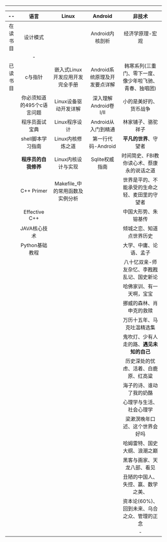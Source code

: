 



------------


|     --      |       语言      |     Linux    |   Android   |   非技术       |
|:---------:  | :------------: | :----------: | :---------: | :-------------:|
|在读书目      |设计模式|         | Android内核剖析|经济学原理-宏观|   
|             |  - |         |         |          |   
| 已读书目 | c与指针|嵌入式Linux开发应用开发完全手册|Android系统原理及开发要点详解|韩寒系列(三重门、零下一度、像少年啦飞驰、青春、独唱团)|   
|        |你必须知道的495个c语言问题|Linux设备驱动开发详解|深入理解Android卷I/II|小的是美好的、货币战争|   
|        |程序员面试宝典       |Linux程序设计|Android从入门到精通| 林家铺子、骆驼祥子|   
|        | shell脚本学习指南   |Linux内核修炼之道|第一行代码-Android|**平凡的世界**、守望者|   
|        | **程序员的自我修养**|Linux内核设计与实现|Sqlite权威指南|时间简史、FBI教你读心术、蔡康永的说话之道|   
|        | C++ Primer  |Makefile_中的常用函数及实例分析| |世界是平的、不能承受的生命之轻、麦田里的守望者|   
|        | Effective C++    |  |       |中国大形势、朱镕基传|   
|        | JAVA核心技术      | |        |倾城之恋、知道点世界历史|   
|        | Python基础教程    |         |         |大学、中庸、论语、孟子|   
|        |     |         |         |八十忆双亲-师友杂忆、李戡戡乱记、国史新论|   
|        |     |         |         |哈佛家训、有一天啊，宝宝|   
|        |     |         |         |挪威的森林、肖申克的救赎|   
|        |     |         |         |万历十五年、马克吐温精选集|   
|        |     |         |         |鬼吹灯、少有人走的路、**遇见未知的自己**|   
|        |     |         |         |历史深处的忧虑、活着、白鹿原、红高粱|   
|        |     |         |         |海子的诗、谁动了我的奶酪|   
|        |     |         |         |心理学与生活、社会心理学|   
|        |     |         |         |梁漱溟晚年口述、这个世界会好吗|   
|        |     |         |         |哈姆雷特、国史大纲、浪潮之巅|   
|        |     |         |         |黑客与画家、天龙八部、看见|   
|        |     |         |         |丑陋的中国人、失控、赢、数学之美、|   
|        |     |         |         |资本论(60%)、回到未来、乌合之众、管理的正念|   
|        |     |         |         |   - |   


